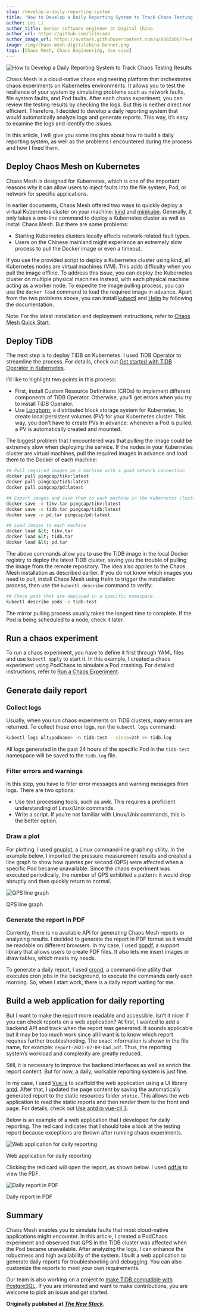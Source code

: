 ```yaml
---
slug: /develop-a-daily-reporting-system
title: 'How to Develop a Daily Reporting System to Track Chaos Testing Results'
author: Lei Li
author_title: Senior software engineer at Digital China
author_url: https://github.com/lileiaab
author_image_url: https://avatars.githubusercontent.com/u/88825087?v=4
image: /img/chaos-mesh-digitalchina-banner.png
tags: [Chaos Mesh, Chaos Engineering, Use case]
---
```


![How to Develop a Daily Reporting System to Track Chaos Testing Results](/img/chaos-mesh-digitalchina-banner.png)

Chaos Mesh is a cloud-native chaos engineering platform that orchestrates chaos experiments on Kubernetes environments. It allows you to test the resilience of your system by simulating problems such as network faults, file system faults, and Pod faults. After each chaos experiment, you can review the testing results by checking the logs. But this is neither direct nor efficient. Therefore, I decided to develop a daily reporting system that would automatically analyze logs and generate reports. This way, it’s easy to examine the logs and identify the issues.

<!--truncate-->

In this article, I will give you some insights about how to build a daily reporting system, as well as the problems I encountered during the process and how I fixed them.

## Deploy Chaos Mesh on Kubernetes

Chaos Mesh is designed for Kubernetes, which is one of the important reasons why it can allow users to inject faults into the file system, Pod, or network for specific applications.

In earlier documents, Chaos Mesh offered two ways to quickly deploy a virtual Kubernetes cluster on your machine: [kind](https://github.com/kubernetes-sigs/kind) and [minikube](https://minikube.sigs.k8s.io/docs/start/). Generally, it only takes a one-line command to deploy a Kubernetes cluster as well as install Chaos Mesh. But there are some problems:

- Starting Kubernetes clusters locally affects network-related fault types.
- Users on the Chinese mainland might experience an extremely slow process to pull the Docker image or even a timeout.

If you use the provided script to deploy a Kubernetes cluster using kind, all Kubernetes nodes are virtual machines (VM). This adds difficulty when you pull the image offline. To address this issue, you can deploy the Kubernetes cluster on multiple physical machines instead, with each physical machine acting as a worker node. To expedite the image pulling process, you can use the `docker load` command to load the required image in advance. Apart from the two problems above, you can install [kubectl](https://kubernetes.io/docs/reference/kubectl/overview/) and [Helm](https://helm.sh/) by following the documentation.

Note: For the latest installation and deployment instructions, refer to [Chaos Mesh Quick Start](https://chaos-mesh.org/docs/quick-start/).

## Deploy TiDB

The next step is to deploy TiDB on Kubernetes. I used TiDB Operator to streamline the process. For details, check out [Get started with TiDB Operator in Kubernetes](https://docs.pingcap.com/tidb-in-kubernetes/stable/get-started).

I’d like to highlight two points in this process:

- First, install Custom Resource Definitions (CRDs) to implement different components of TiDB Operator. Otherwise, you’ll get errors when you try to install TiDB Operator.
- Use [Longhorn](https://longhorn.io/), a distributed block storage system for Kubernetes, to create local persistent volumes (PV) for your Kubernetes cluster. This way, you don’t have to create PVs in advance: whenever a Pod is pulled, a PV is automatically created and mounted.

The biggest problem that I encountered was that pulling the image could be extremely slow when deploying the service. If the nodes in your Kubernetes cluster are virtual machines, pull the required images in advance and load them to the Docker of each machine:

```bash
## Pull required images on a machine with a good network connection
docker pull pingcap/tikv:latest
docker pull pingcap/tidb:latest
docker pull pingcap/pd:latest

## Export images and save them to each machine in the Kubernetes cluster
docker save -o tikv.tar pingcap/tikv:latest
docker save -o tidb.tar pingcap/tidb:latest
docker save -o pd.tar pingcap/pd:latest

## Load images to each machine
docker load &lt; tikv.tar
docker load &lt; tidb.tar
docker load &lt; pd.tar
```

The above commands allow you to use the TiDB image in the local Docker registry to deploy the latest TiDB cluster, saving you the trouble of pulling the image from the remote repository. The idea also applies to the Chaos Mesh installation as described earlier. If you do not know which images you need to pull, install Chaos Mesh using Helm to trigger the installation process, then use the `kubectl describe` command to verify:

```bash
## Check pods that are deployed in a specific namespace.
kubectl describe pods -n tidb-test
```

The mirror pulling process usually takes the longest time to complete. If the Pod is being scheduled to a node, check it later.

## Run a chaos experiment

To run a chaos experiment, you have to define it first through YAML files and use `kubectl apply` to start it. In this example, I created a chaos experiment using PodChaos to simulate a Pod crashing. For detailed instructions, refer to [Run a Chaos Experiment](https://chaos-mesh.org/docs/run-a-chaos-experiment/).

## Generate daily report

### Collect logs

Usually, when you run chaos experiments on TiDB clusters, many errors are returned. To collect those error logs, run the `kubectl logs` command:

```bash
kubectl logs &lt;podname> -n tidb-test --since=24h >> tidb.log
```

All logs generated in the past 24 hours of the specific Pod in the `tidb-test` namespace will be saved to the `tidb.log` file.

### Filter errors and warnings

In this step, you have to filter error messages and warning messages from logs. There are two options:

- Use text processing tools, such as awk. This requires a proficient understanding of Linux/Unix commands.
- Write a script. If you’re not familiar with Linux/Unix commands, this is the better option.

### Draw a plot

For plotting, I used [gnuplot](http://www.gnuplot.info/), a Linux command-line graphing utility. In the example below, I imported the pressure measurement results and created a line graph to show how queries per second (QPS) were affected when a specific Pod became unavailable. Since the chaos experiment was executed periodically, the number of QPS exhibited a pattern: it would drop abruptly and then quickly return to normal.

![QPS line graph](/img/qps-line-graph.png)

<p class="caption-center">QPS line graph</p>

### Generate the report in PDF

Currently, there is no available API for generating Chaos Mesh reports or analyzing results. I decided to generate the report in PDF format so it would be readable on different browsers. In my case, I used [gopdf](https://github.com/signintech/gopdf), a support library that allows users to create PDF files. It also lets me insert images or draw tables, which meets my needs.

To generate a daily report, I used [crond](https://www.linux.org/docs/man8/cron.html), a command-line utility that executes cron jobs in the background, to execute the commands early each morning. So, when I start work, there is a daily report waiting for me.

## Build a web application for daily reporting

But I want to make the report more readable and accessible. Isn’t it nicer if you can check reports on a web application? At first, I wanted to add a backend API and track when the report was generated. It sounds applicable but it may be too much work since all I want is to know which report requires further troubleshooting. The exact information is shown in the file name, for example: `report-2021-07-09-bad.pdf`. Thus, the reporting system’s workload and complexity are greatly reduced.

Still, it is necessary to improve the backend interfaces as well as enrich the report content. But for now, a daily, workable reporting system is just fine.

In my case, I used [Vue.js](https://github.com/vuejs/vue) to scaffold the web application using a UI library [antd](https://www.antdv.com/docs/vue/introduce/). After that, I updated the page content by saving the automatically generated report to the static resources folder `static`. This allows the web application to read the static reports and then render them to the front end page. For details, check out [Use antd in vue-cli 3](https://www.antdv.com/docs/vue/use-with-vue-cli/).

Below is an example of a web application that I developed for daily reporting. The red card indicates that I should take a look at the testing report because exceptions are thrown after running chaos experiments.

![Web application for daily reporting](/img/web-app-for-daily-reporting.png)

<p class="caption-center">Web application for daily reporting</p>

Clicking the red card will open the report, as shown below. I used [pdf.js](https://github.com/mozilla/pdf.js) to view the PDF.

![Daily report in PDF](/img/daily-report-pdf.png)

<p class="caption-center">Daily report in PDF</p>

## Summary

Chaos Mesh enables you to simulate faults that most cloud-native applications might encounter. In this article, I created a PodChaos experiment and observed that QPS in the TiDB cluster was affected when the Pod became unavailable. After analyzing the logs, I can enhance the robustness and high availability of the system. I built a web application to generate daily reports for troubleshooting and debugging. You can also customize the reports to meet your own requirements.

Our team is also working on a project to [make TiDB compatible with PostgreSQL](https://github.com/DigitalChinaOpenSource/TiDB-for-PostgreSQL). If you are interested and want to make contributions, you are welcome to pick an issue and get started.

**Originally published at _[The New Stack](https://thenewstack.io/develop-a-daily-reporting-system-for-chaos-mesh-to-improve-system-resilience/)_.**
